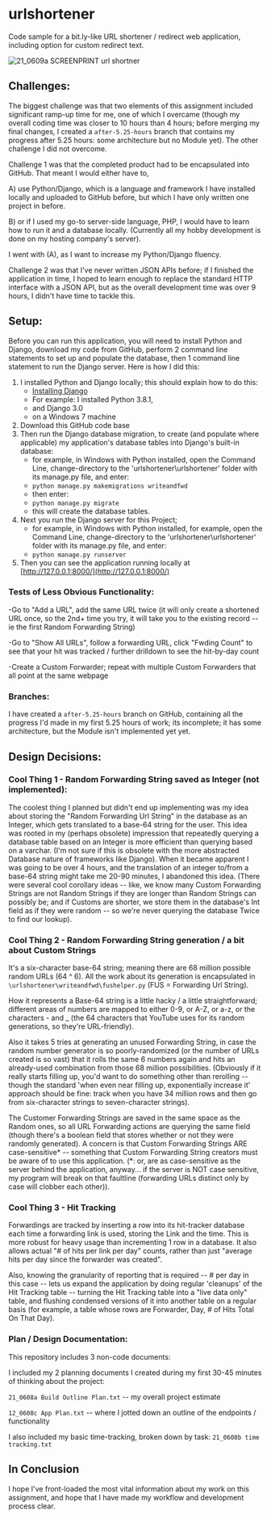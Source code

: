 # urlshortener
Code sample for a bit.ly-like URL shortener / redirect web application, including option for custom redirect text.

![21_0609a SCREENPRINT url shortner](https://user-images.githubusercontent.com/54818691/121521768-71803c80-c9c2-11eb-9387-5ad2cc104304.png)

## Challenges:
The biggest challenge was that two elements of this assignment included significant ramp-up time for me, one of which I overcame (though my overall coding time was closer to 10 hours than 4 hours; before merging my final changes, I created a `after-5.25-hours` branch that contains my progress after 5.25 hours:  some architecture but no Module yet).  The other challenge I did not overcome.


Challenge 1 was that the completed product had to be encapsulated into GitHub.  That meant I would either have to,

A) use Python/Django, which is a language and framework I have installed locally and uploaded to GitHub before, but which I have only written one project in before.

B) or if I used my go-to server-side language, PHP, I would have to learn how to run it and a database locally.  (Currently all my hobby development is done on my hosting company's server).

I went with (A), as I want to increase my Python/Django fluency.


Challenge 2 was that I've never written JSON APIs before; if I finished the application in time, I hoped to learn enough to replace the standard HTTP interface with a JSON API, but as the overall development time was over 9 hours, I didn't have time to tackle this.


##  Setup:
Before you can run this application, you will need to install Python and Django, download my code from GitHub, perform 2 command line statements to set up and populate the database, then 1 command line statement to run the Django server.  Here is how I did this:

1. I installed Python and Django locally; this should explain how to do this:
	* [Installing Django](https://docs.djangoproject.com/en/3.0/topics/install/)
	* For example:  I installed Python 3.8.1,
	* and Django 3.0
	* on a Windows 7 machine
1. Download this GitHub code base
1. Then run the Django database migration, to create (and populate where applicable) my application's database tables into Django's built-in database:
	* for example, in Windows with Python installed, open the Command Line, change-directory to the 'urlshortener\urlshortener' folder with its manage.py file, and enter:
	*  `python manage.py makemigrations writeandfwd`
	* then enter:
	*  `python manage.py migrate`
	* this will create the database tables.
1. Next you run the Django server for this Project;
	* for example, in Windows with Python installed, for example, open the Command Line, change-directory to the 'urlshortener\urlshortener' folder with its manage.py file, and enter:
	*  `python manage.py runserver`
1. Then you can see the application running locally at [http://127.0.0.1:8000/](http://127.0.0.1:8000/)


### Tests of Less Obvious Functionality:

-Go to "Add a URL", add the same URL twice (it will only create a shortened URL once, so the 2nd+ time you try, it will take you to the existing record -- ie the first Random Forwarding String)

-Go to "Show All URLs", follow a forwarding URL, click "Fwding Count" to see that your hit was tracked / further drilldown to see the hit-by-day count

-Create a Custom Forwarder; repeat with multiple Custom Forwarders that all point at the same webpage


### Branches:
I have created a `after-5.25-hours` branch on GitHub, containing all the progress I'd made in my first 5.25 hours of work; its incomplete; it has some architecture, but the Module isn't implemented yet yet.


## Design Decisions:

### Cool Thing 1 - Random Forwarding String saved as Integer (not implemented):

The coolest thing I planned but didn't end up implementing was my idea about storing the "Random Forwarding Url String" in the database as an Integer, which gets translated to a base-64 string for the user.  This idea was rooted in my (perhaps obsolete) impression that repeatedly querying a database table based on an Integer is more efficient than querying based on a varchar.  (I'm not sure if this is obsolete with the more abstracted Database nature of frameworks like Django).  When it became apparent I was going to be over 4 hours, and the translation of an integer to/from a base-64 string might take me 20-90 minutes, I abandoned this idea.  (There were several cool corollary ideas -- like, we know many Custom Forwarding Strings are not Random Strings if they are longer than Random Strings can possibly be; and if Customs are shorter, we store them in the database's Int field as if they were random -- so we're never querying the database Twice to find our lookup).


### Cool Thing 2 - Random Forwarding String generation / a bit about Custom Strings

It's a six-character base-64 string; meaning there are 68 million possible random URLs (64 ^ 6).  All the work about its generation is encapsulated in `\urlshortener\writeandfwd\fushelper.py`  (FUS = Forwarding Url String).

How it represents a Base-64 string is a little hacky / a little straightforward; different areas of numbers are mapped to either 0-9, or A-Z, or a-z, or the characters - and _ (the 64 characters that YouTube uses for its random generations, so they're URL-friendly).

Also it takes 5 tries at generating an unused Forwarding String, in case the random number generator is so poorly-randomized (or the number of URLs created is so vast) that it rolls the same 6 numbers again and hits an already-used combination from those 68 million possibilities.  (Obviously if it really starts filling up, you'd want to do something other than rerolling -- though the standard 'when even near filling up, exponentially increase it' approach should be fine:  track when you have 34 million rows and then go from six-character strings to seven-character strings).

The Customer Forwarding Strings are saved in the same space as the Random ones, so all URL Forwarding actions are querying the same field (though there's a boolean field that stores whether or not they were randomly generated).  A concern is that Custom Forwarding Strings ARE case-sensitive\* -- something that Custom Forwarding String creators must be aware of to use this application.  (\*: or, are as case-sensitive as the server behind the application, anyway... if the server is NOT case sensitive, my program will break on that faultline (forwarding URLs distinct only by case will clobber each other)).


### Cool Thing 3 - Hit Tracking

Forwardings are tracked by inserting a row into its hit-tracker database each time a forwarding link is used, storing the Link and the time.  This is more robust for heavy usage than incrementing 1 row in a database.  It also allows actual "# of hits per link per day" counts, rather than just "average hits per day since the forwarder was created".

Also, knowing the granularity of reporting that is required -- # per day in this case -- lets us expand the application by doing regular 'cleanups' of the Hit Tracking table -- turning the Hit Tracking table into a "live data only" table, and flushing condensed versions of it into another table on a regular basis (for example, a table whose rows are Forwarder, Day, # of Hits Total On That Day).



### Plan / Design Documentation:

This repository includes 3 non-code documents:

I included my 2 planning documents I created during my first 30-45 minutes of thinking about the project:

`21_0608a Build Outline Plan.txt`  -- my overall project estimate

`12_0608c App Plan.txt`  -- where I jotted down an outline of the endpoints / functionality


I also included my basic time-tracking, broken down by task:
`21_0608b time tracking.txt`


## In Conclusion
I hope I've front-loaded the most vital information about my work on this assignment, and hope that I have made my workflow and development process clear.
